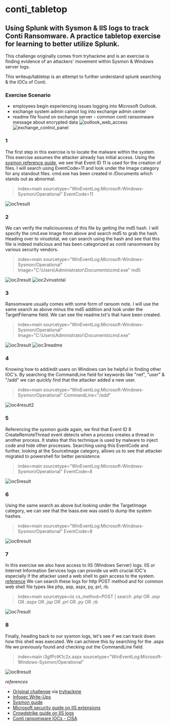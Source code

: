 # conti_tabletop

## Using Splunk with Sysmon &amp; IIS logs to track Conti Ransomware. A practice tabletop exercise for learning to better utilize Splunk.

This challenge originally comes from tryhackme and is an exercise is finding evidence of an attackers' movement within Sysmon & Windows server logs.

This writeup/tabletop is an attempt to further understand splunk searching & the IOCs of Conti.

### Exercise Scenario
- employees begin experiencing issues logging into Microsoft Outlook.
- exchange system admin cannot log into exchange admin center
- readme file found on exchange server - common conti ransomware message about encrypted data
![outlook_web_access](https://github.com/jamesryla/conti_tabletop/assets/58945104/0f694fe7-08a5-4268-9cf6-b28d451fe107)
![exchange_control_panel](https://github.com/jamesryla/conti_tabletop/assets/58945104/1c01aef2-e5a7-4210-8302-c4f2b27387ad)

### 1
The first step in this exercise is to locate the malware within the system. This exercise assumes the attacker already has initial access. Using the [sysmon reference guide](https://learn.microsoft.com/en-us/sysinternals/downloads/sysmon), we see that Event ID 11 is used for the creation of files. I will search using EventCode=11 and look under the Image category for any standout files. cmd.exe has been created in /Documents which stands out as abnormal.
> index=main sourcetype="WinEventLog:Microsoft-Windows-Sysmon/Operational" EventCode=11

![ioc1result](https://github.com/jamesryla/conti_tabletop/assets/58945104/161e6eee-c9db-43b0-bbe3-62ea9a25b553)

### 2
We can verify the maliciousness of this file by getting the md5 hash. I will specify the cmd.exe Image from above and search md5 to grab the hash. Heading over to virustotal, we can search using the hash and see that this file is indeed malicious and has been categorized as conti ransomware by various security vendors.
> index=main sourcetype="WinEventLog:Microsoft-Windows-Sysmon/Operational" Image="C:\\Users\\Administrator\\Documents\\cmd.exe" md5

![ioc2result](https://github.com/jamesryla/conti_tabletop/assets/58945104/c6cc6cba-fbf8-4c70-9187-0759bd094ce7)
![ioc2virustotal](https://github.com/jamesryla/conti_tabletop/assets/58945104/856ff9b4-87f9-4ba7-8f91-fb29db4e52c3)

### 3
Ransomware usually comes with some form of ransom note. I will use the same search as above minus the md5 addition and look under the TargetFilename field. We can see the readme.txt's that have been created.
> index=main sourcetype="WinEventLog:Microsoft-Windows-Sysmon/Operational" Image="C:\\Users\\Administrator\\Documents\\cmd.exe"

![ioc3result](https://github.com/jamesryla/conti_tabletop/assets/58945104/ca8857f7-a814-4ab2-b0c7-e065dafd1ca0)
![ioc3readme](https://github.com/jamesryla/conti_tabletop/assets/58945104/7b6a49d3-7dd8-4e4a-86b1-998ce1c66b5b)

### 4
Knowing how to add/edit users on Windows can be helpful in finding other IOC's. By searching the CommandLine field for keywords like "net", "user" & "/add" we can quickly find that the attacker added a new user.
> index=main sourcetype="WinEventLog:Microsoft-Windows-Sysmon/Operational" CommandLine="*/add*"

![ioc4result2](https://github.com/jamesryla/conti_tabletop/assets/58945104/f647b0c7-5980-46ff-a5b4-d53e927376f6)

### 5
Referencing the sysmon guide again, we find that Event ID 8 CreateRemoteThread event detects when a process creates a thread in another process. It states that this technique is used by malware to inject code and hide other processes. Searching using this EventCode and further, looking at the SourceImage category, allows us to see that attacker migrated to powershell for better persistence.
> index=main sourcetype="WinEventLog:Microsoft-Windows-Sysmon/Operational" EventCode=8

![ioc5result](https://github.com/jamesryla/conti_tabletop/assets/58945104/77e4a4ff-fd86-4768-8e9d-30a275eca21e)

### 6
Using the same search as above but looking under the TargetImage category, we can see that the lsass.exe was used to dump the system hashes.
> index=main sourcetype="WinEventLog:Microsoft-Windows-Sysmon/Operational" EventCode=8

![ioc6result](https://github.com/jamesryla/conti_tabletop/assets/58945104/7fd96a15-1a44-44a2-b04b-d3513a0dccd9)

### 7
In this exercise we also have access to IIS (Windows Server) logs. IIS or Internet Information Services logs can provide us with crucial IOC's especially if the attacker used a web shell to gain access to the system. [reference](https://www.microsoft.com/en-us/security/blog/2022/07/26/malicious-iis-extensions-quietly-open-persistent-backdoors-into-servers/)
We can search these logs for http POST method and for common web shell file types like php, asp, aspx, py, prl, rb.
> index=main sourcetype=iis cs_method=POST | search *.php* OR *.asp* OR *.aspx* OR *.jsp* OR *.prl* OR *.py* OR *.rb*

![ioc7result](https://github.com/jamesryla/conti_tabletop/assets/58945104/52318fa3-7333-4a5b-ba28-d8ab98f816f6)

### 8
Finally, heading back to our sysmon logs, let's see if we can track down how this shell was executed. We can achieve this by searching for the .aspx file we previously found and checking out the CommandLine field.
> index=main i3gfPctK1c2x.aspx sourcetype="WinEventLog:Microsoft-Windows-Sysmon/Operational"

![ioc8result](https://github.com/jamesryla/conti_tabletop/assets/58945104/4e3fed10-8819-475f-85ce-aa3142403077)

*references*
- [Original challenge](https://tryhackme.com/room/contiransomwarehgh) via [tryhackme](https://tryhackme.com)
- [Infosec Write-Ups](https://infosecwriteups.com/conti-ransomware-threat-hunting-with-splunk-5dfe72635dbe?gi=c28cea33b960)
- [Sysmon guide](https://learn.microsoft.com/en-us/sysinternals/downloads/sysmon)
- [Microsoft security guide on IIS extensions](https://www.microsoft.com/en-us/security/blog/2022/07/26/malicious-iis-extensions-quietly-open-persistent-backdoors-into-servers/)
- [Crowdstrike guide on IIS logs](https://www.crowdstrike.com/cybersecurity-101/observability/iis-logs/)
- [Conti ransomware IOCs - CISA](https://www.cisa.gov/news-events/alerts/2021/09/22/conti-ransomware)
